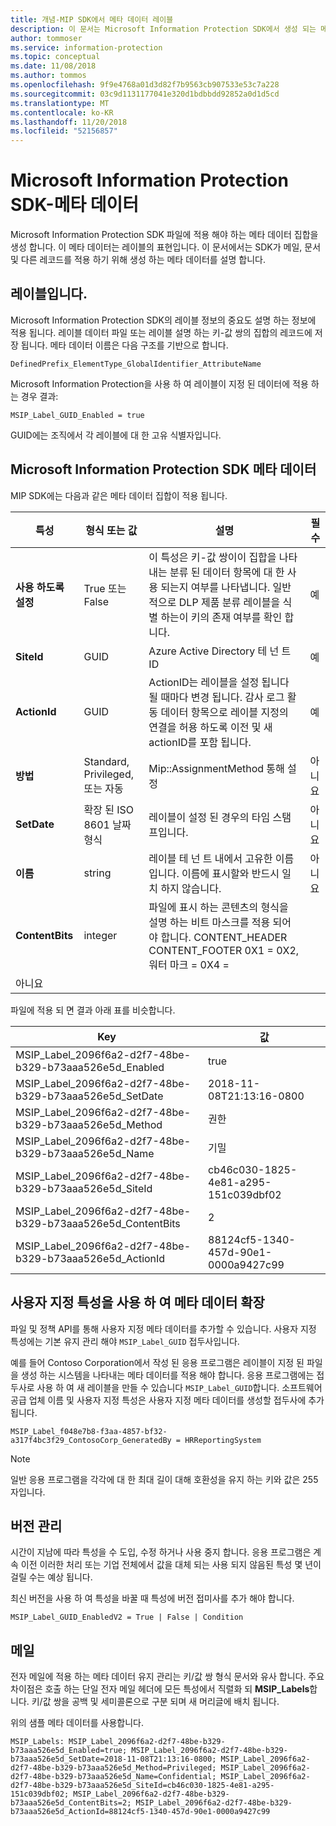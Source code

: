 ```yaml
---
title: 개념-MIP SDK에서 메타 데이터 레이블
description: 이 문서는 Microsoft Information Protection SDK에서 생성 되는 메타 데이터를 이해 하는 데 도움이 됩니다.
author: tommoser
ms.service: information-protection
ms.topic: conceptual
ms.date: 11/08/2018
ms.author: tommos
ms.openlocfilehash: 9f9e4768a01d3d82f7b9563cb907533e53c7a228
ms.sourcegitcommit: 03c9d1131177041e320d1bdbbdd92852a0d1d5cd
ms.translationtype: MT
ms.contentlocale: ko-KR
ms.lasthandoff: 11/20/2018
ms.locfileid: "52156857"
---
```

# <a name="microsoft-information-protection-sdk---metadata"></a>Microsoft Information Protection SDK-메타 데이터

Microsoft Information Protection SDK 파일에 적용 해야 하는 메타 데이터 집합을 생성 합니다. 이 메타 데이터는 레이블의 표현입니다. 이 문서에서는 SDK가 메일, 문서 및 다른 레코드를 적용 하기 위해 생성 하는 메타 데이터를 설명 합니다.

## <a name="labels"></a>레이블입니다.

Microsoft Information Protection SDK의 레이블 정보의 중요도 설명 하는 정보에 적용 됩니다. 레이블 데이터 파일 또는 레이블 설명 하는 키-값 쌍의 집합의 레코드에 저장 됩니다. 메타 데이터 이름은 다음 구조를 기반으로 합니다.

`DefinedPrefix_ElementType_GlobalIdentifier_AttributeName`

Microsoft Information Protection을 사용 하 여 레이블이 지정 된 데이터에 적용 하는 경우 결과:

`MSIP_Label_GUID_Enabled = true`

GUID에는 조직에서 각 레이블에 대 한 고유 식별자입니다.

## <a name="microsoft-information-protection-sdk-metadata"></a>Microsoft Information Protection SDK 메타 데이터

MIP SDK에는 다음과 같은 메타 데이터 집합이 적용 됩니다.

| 특성 | 형식 또는 값                 | 설명                                                                                                                                                                                                                                        | 필수 |
|-----------|-------------------------------|----------------------------------------------------------------------------------------------------------------------------------------------------------------------------------------------------------------------------------------------------|-----------|
| **사용 하도록 설정**   | True 또는 False                 | 이 특성은 키-값 쌍이이 집합을 나타내는 분류 된 데이터 항목에 대 한 사용 되는지 여부를 나타냅니다. 일반적으로 DLP 제품 분류 레이블을 식별 하는이 키의 존재 여부를 확인 합니다. | 예       |
| **SiteId**    | GUID                          | Azure Active Directory 테 넌 트 ID                                                                                                                                                                                                                   | 예       |
| **ActionId**  | GUID                          | ActionID는 레이블을 설정 됩니다 될 때마다 변경 됩니다. 감사 로그 활동 데이터 항목으로 레이블 지정의 연결을 허용 하도록 이전 및 새 actionID를 포함 됩니다.                                                                                 | 예       |
| **방법**    | Standard, Privileged, 또는 자동        | Mip::AssignmentMethod 통해 설정                                                                                                                                                                                                                 | 아니요        |
| **SetDate**   | 확장 된 ISO 8601 날짜 형식 | 레이블이 설정 된 경우의 타임 스탬프입니다.                                                                                                                                                                                                              | 아니요        |
| **이름**      | string                        | 레이블 테 넌 트 내에서 고유한 이름입니다. 이름에 표시할와 반드시 일치 하지 않습니다.                                                                                                                                                              | 아니요      |
| **ContentBits** | integer | 파일에 표시 하는 콘텐츠의 형식을 설명 하는 비트 마스크를 적용 되어야 합니다. CONTENT_HEADER CONTENT_FOOTER 0X1 = 0X2, 워터 마크 = 0X4 =
 | 아니요 |

파일에 적용 되 면 결과 아래 표를 비슷합니다.

| Key                                                         | 값                                |
|-------------------------------------------------------------|--------------------------------------|
| MSIP_Label_2096f6a2-d2f7-48be-b329-b73aaa526e5d_Enabled     | true                                 |
| MSIP_Label_2096f6a2-d2f7-48be-b329-b73aaa526e5d_SetDate     | 2018-11-08T21:13:16-0800             |
| MSIP_Label_2096f6a2-d2f7-48be-b329-b73aaa526e5d_Method      | 권한                           |
| MSIP_Label_2096f6a2-d2f7-48be-b329-b73aaa526e5d_Name        | 기밀                         |
| MSIP_Label_2096f6a2-d2f7-48be-b329-b73aaa526e5d_SiteId      | cb46c030-1825-4e81-a295-151c039dbf02 |
| MSIP_Label_2096f6a2-d2f7-48be-b329-b73aaa526e5d_ContentBits | 2                                    |
| MSIP_Label_2096f6a2-d2f7-48be-b329-b73aaa526e5d_ActionId    | 88124cf5-1340-457d-90e1-0000a9427c99 |

## <a name="extending-metadata-with-custom-attributes"></a>사용자 지정 특성을 사용 하 여 메타 데이터 확장

파일 및 정책 API를 통해 사용자 지정 메타 데이터를 추가할 수 있습니다. 사용자 지정 특성에는 기본 유지 관리 해야 `MSIP_Label_GUID` 접두사입니다. 

예를 들어 Contoso Corporation에서 작성 된 응용 프로그램은 레이블이 지정 된 파일을 생성 하는 시스템을 나타내는 메타 데이터를 적용 해야 합니다. 응용 프로그램에는 접두사로 사용 하 여 새 레이블을 만들 수 있습니다 `MSIP_Label_GUID`합니다. 소프트웨어 공급 업체 이름 및 사용자 지정 특성은 사용자 지정 메타 데이터를 생성할 접두사에 추가 됩니다.

```
MSIP_Label_f048e7b8-f3aa-4857-bf32-a317f4bc3f29_ContosoCorp_GeneratedBy = HRReportingSystem
```

> [!Note]
> 일반 응용 프로그램을 각각에 대 한 최대 길이 대해 호환성을 유지 하는 키와 값은 255 자입니다.

## <a name="versioning"></a>버전 관리

시간이 지남에 따라 특성을 수 도입, 수정 하거나 사용 중지 합니다. 응용 프로그램은 계속 이전 이러한 처리 또는 기업 전체에서 값을 대체 되는 사용 되지 않음된 특성 몇 년이 걸릴 수는 예상 됩니다.

최신 버전을 사용 하 여 특성을 바꿀 때 특성에 버전 접미사를 추가 해야 합니다.

`MSIP_Label_GUID_EnabledV2 = True | False | Condition`

## <a name="email"></a>메일

전자 메일에 적용 하는 메타 데이터 유지 관리는 키/값 쌍 형식 문서와 유사 합니다. 주요 차이점은 호출 하는 단일 전자 메일 헤더에 모든 특성에서 직렬화 되 **MSIP_Labels**합니다. 키/값 쌍을 공백 및 세미콜론으로 구분 되며 새 머리글에 배치 됩니다.

위의 샘플 메타 데이터를 사용합니다.

```
MSIP_Labels: MSIP_Label_2096f6a2-d2f7-48be-b329-b73aaa526e5d_Enabled=true; MSIP_Label_2096f6a2-d2f7-48be-b329-b73aaa526e5d_SetDate=2018-11-08T21:13:16-0800; MSIP_Label_2096f6a2-d2f7-48be-b329-b73aaa526e5d_Method=Privileged; MSIP_Label_2096f6a2-d2f7-48be-b329-b73aaa526e5d_Name=Confidential; MSIP_Label_2096f6a2-d2f7-48be-b329-b73aaa526e5d_SiteId=cb46c030-1825-4e81-a295-151c039dbf02; MSIP_Label_2096f6a2-d2f7-48be-b329-b73aaa526e5d_ContentBits=2; MSIP_Label_2096f6a2-d2f7-48be-b329-b73aaa526e5d_ActionId=88124cf5-1340-457d-90e1-0000a9427c99
```
